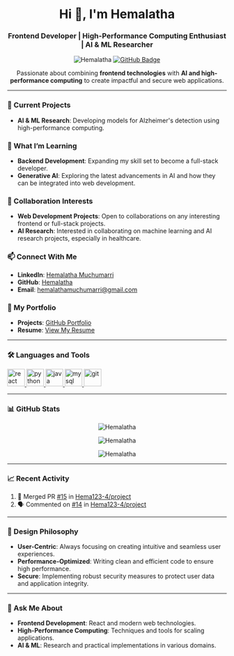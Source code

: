 <h1 align="center">Hi 👋, I'm Hemalatha</h1>
<h3 align="center">Frontend Developer | High-Performance Computing Enthusiast | AI & ML Researcher</h3>

<p align="center">
  <img src="https://komarev.com/ghpvc/?username=Hema123-4&label=Profile%20views&color=0e75b6&style=flat" alt="Hemalatha" /> 
  <a href="https://github.com/Hema123-4?tab=followers"><img src="https://img.shields.io/github/followers/Hema123-4?label=Followers&style=social" alt="GitHub Badge"></a>
</p>

<p align="center">
  Passionate about combining <strong>frontend technologies</strong> with <strong>AI and high-performance computing</strong> to create impactful and secure web applications.
</p>

---

### 🔭 Current Projects

- **AI & ML Research**: Developing models for Alzheimer's detection using high-performance computing.

### 🌱 What I’m Learning
- **Backend Development**: Expanding my skill set to become a full-stack developer.
- **Generative AI**: Exploring the latest advancements in AI and how they can be integrated into web development.

### 👯 Collaboration Interests
- **Web Development Projects**: Open to collaborations on any interesting frontend or full-stack projects.
- **AI Research**: Interested in collaborating on machine learning and AI research projects, especially in healthcare.

### 📫 Connect With Me
- **LinkedIn**: [Hemalatha Muchumarri](https://www.linkedin.com/in/hemalatha-muchumarri-b34110279)
- **GitHub**: [Hemalatha](https://github.com/Hema123-4)
- **Email**: hemalathamuchumarri@gmail.com

### 💼 My Portfolio
- **Projects**: [GitHub Portfolio](https://github.com/Hema123-4)
- **Resume**: [View My Resume](https://docs.google.com/document/d/1numFD8Ax1jJnG0hUDknkmdUqlU27N_Kh/edit?usp=sharing&ouid=113740013343009636703&rtpof=true&sd=true)
---

### 🛠️ Languages and Tools
<p align="left"> 
  
  <a href="https://reactjs.org/" target="_blank" rel="noreferrer"> 
    <img src="https://cdn.jsdelivr.net/gh/devicons/devicon/icons/react/react-original.svg" alt="react" width="40" height="40"/> 
  </a> 
  <a href="https://www.python.org" target="_blank" rel="noreferrer"> 
    <img src="https://cdn.jsdelivr.net/gh/devicons/devicon/icons/python/python-original.svg" alt="python" width="40" height="40"/> 
  </a>
  <a href="https://www.java.com" target="_blank" rel="noreferrer"> 
    <img src="https://cdn.jsdelivr.net/gh/devicons/devicon/icons/java/java-original.svg" alt="java" width="40" height="40"/> 
  </a>
  <a href="https://www.mysql.com/" target="_blank" rel="noreferrer"> 
    <img src="https://cdn.jsdelivr.net/gh/devicons/devicon/icons/mysql/mysql-original-wordmark.svg" alt="mysql" width="40" height="40"/> 
  </a> 
  <a href="https://git-scm.com/" target="_blank" rel="noreferrer"> 
    <img src="https://cdn.jsdelivr.net/gh/devicons/devicon/icons/git/git-original.svg" alt="git" width="40" height="40"/> 
  </a>
</p>

---

### 📊 GitHub Stats
<p align="center">
  <img src="https://github-readme-stats.vercel.app/api?username=Hema123-4&show_icons=true&theme=radical" alt="Hemalatha" />
</p>

<p align="center">
  <img src="https://github-readme-stats.vercel.app/api/top-langs?username=Hema123-4&show_icons=true&locale=en&layout=compact&theme=radical" alt="Hemalatha" />
</p>

<p align="center">
  <img src="https://github-readme-streak-stats.herokuapp.com/?user=Hema123-4&theme=radical" alt="Hemalatha" />
</p>

---

### 📈 Recent Activity
<!--START_SECTION:activity-->
1. 🔄 Merged PR [#15](https://github.com/Hema123-4/project/pull/15) in [Hema123-4/project](https://github.com/Hema123-4/project)
2. 🗣 Commented on [#14](https://github.com/Hema123-4/project/issues/14) in [Hema123-4/project](https://github.com/Hema123-4/project)
<!--END_SECTION:activity-->

---

### 🎨 Design Philosophy
- **User-Centric**: Always focusing on creating intuitive and seamless user experiences.
- **Performance-Optimized**: Writing clean and efficient code to ensure high performance.
- **Secure**: Implementing robust security measures to protect user data and application integrity.

---

### 💬 Ask Me About
- **Frontend Development**: React and modern web technologies.
- **High-Performance Computing**: Techniques and tools for scaling applications.
- **AI & ML**: Research and practical implementations in various domains.
